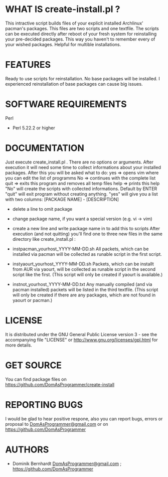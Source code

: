 WHAT IS create-install.pl ?
===========================
This intractive script builds files of your explicit installed
Archlinux' pacman's packages. This files are two scripts and
one textfile.
The scripts can be executed directly after reboot of your fresh
system for reinstalling your pre-decided packages.
This way you haven't to remember every of your wished packages.
Helpful for multible installations.


FEATURES
========
Ready to use scripts for reinstallation.
No base packages will be installed. I experienced
reinstallation of base packages can cause big issues.


SOFTWARE REQUIREMENTS
=====================
Perl
- Perl 5.22.2 or higher


DOCUMENTATION
=============
Just execute create_install.pl . There are no options or
arguments. After execution it will need some time to collect
informations about your installed packages. After this you will
be asked what to do:
    yes     => opens vim where you can edit the list of programms
    No      => continues with the complete list
    quit    => exits this program and removes all temp files
    help    => prints this help
"No" will create the scripts with collected informations. Default by ENTER
"quit" will exit program without creating anything.
"yes" will give you a list with two columns: 
    [PACKAGE NAME]    - [DESCRIPTION]
 - delete a line to omit package
 - change package name, if you want a special version (e.g. vi → vim)
 - create a new line and write package name in to add this to scripts
After execution (and not quitting) you'll find one to three new files in
the same directory like create_install.pl :

- instpacman_yourhost_YYYY-MM-DD.sh
    All packets, which can be installed via pacman will be
    collected as runable script in the first script.

- instyaourt_yourhost_YYYY-MM-DD.sh
    Packets, which can be installt from AUR via yaourt,
    will be collected as runable script in the second
    script like the first. (This script will only be created
    if yaourt is available.)

- instnot_yourhost_YYYY-MM-DD.txt
    Any manually compiled (and via pacman installed) packets
    will be listed in the third textfile. (This script will
    only be created if there are any packages, which are not
    found in yaourt or pacman.)


LICENSE
=======
It is distributed under the GNU General Public License
version 3 - see the accompanying file "LICENSE" or
http://www.gnu.org/licenses/gpl.html for more details.


GET SOURCE
==========
You can find package files on
https://github.com/DomAsProgrammer/create-install


REPORTING BUGS
==============
I would be glad to hear positive respone, also you can report
bugs, errors or proposal to DomAsProgrammer@gmail.com or on
https://github.com/DomAsProgrammer


AUTHORS
=======
- Dominik Bernhardt
    DomAsProgrammer@gmail.com ; https://github.com/DomAsProgrammer
